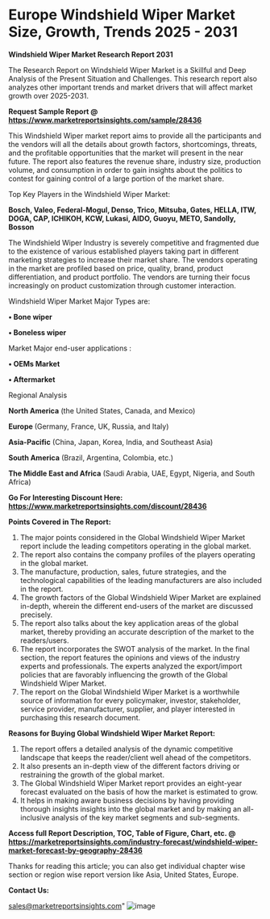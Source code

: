 # Europe Windshield Wiper Market Size, Growth, Trends 2025 - 2031

<strong>Windshield Wiper Market Research Report 2031</strong>

The Research Report on Windshield Wiper Market is a Skillful and Deep Analysis of the Present Situation and Challenges. This research report also analyzes other important trends and market drivers that will affect market growth over 2025-2031.

<strong>Request Sample Report @ <a href=https://www.marketreportsinsights.com/sample/28436>https://www.marketreportsinsights.com/sample/28436</a></strong>

This Windshield Wiper market report aims to provide all the participants and the vendors will all the details about growth factors, shortcomings, threats, and the profitable opportunities that the market will present in the near future. The report also features the revenue share, industry size, production volume, and consumption in order to gain insights about the politics to contest for gaining control of a large portion of the market share.

Top Key Players in the Windshield Wiper Market:

<strong>Bosch, Valeo, Federal-Mogul, Denso, Trico, Mitsuba, Gates, HELLA, ITW, DOGA, CAP, ICHIKOH, KCW, Lukasi, AIDO, Guoyu, METO, Sandolly, Bosson</strong>

The Windshield Wiper Industry is severely competitive and fragmented due to the existence of various established players taking part in different marketing strategies to increase their market share. The vendors operating in the market are profiled based on price, quality, brand, product differentiation, and product portfolio. The vendors are turning their focus increasingly on product customization through customer interaction.

Windshield Wiper Market Major Types are:

<strong>• Bone wiper

• Boneless wiper</strong>

Market Major end-user applications :

<strong>• OEMs Market

• Aftermarket</strong>

Regional Analysis

</u><strong><b>North America</b></strong> (the United States, Canada, and Mexico)

<strong><b>Europe </b></strong>(Germany, France, UK, Russia, and Italy)

<strong><b>Asia-Pacific</b></strong> (China, Japan, Korea, India, and Southeast Asia)

<strong><b>South America</b></strong> (Brazil, Argentina, Colombia, etc.)

<strong><b>The Middle East and Africa</b></strong> (Saudi Arabia, UAE, Egypt, Nigeria, and South Africa)

<strong>Go For Interesting Discount Here: <a href=https://www.marketreportsinsights.com/discount/28436>https://www.marketreportsinsights.com/discount/28436</a></strong>

<strong>Points Covered in The Report:</strong>
<ol>
  <li>The major points considered in the Global Windshield Wiper Market report include the leading competitors operating in the global market.</li>
  <li>The report also contains the company profiles of the players operating in the global market.</li>
  <li>The manufacture, production, sales, future strategies, and the technological capabilities of the leading manufacturers are also included in the report.</li>
  <li>The growth factors of the Global Windshield Wiper Market are explained in-depth, wherein the different end-users of the market are discussed precisely.</li>
  <li>The report also talks about the key application areas of the global market, thereby providing an accurate description of the market to the readers/users.</li>
  <li>The report incorporates the SWOT analysis of the market. In the final section, the report features the opinions and views of the industry experts and professionals. The experts analyzed the export/import policies that are favorably influencing the growth of the Global Windshield Wiper Market.</li>
  <li>The report on the Global Windshield Wiper Market is a worthwhile source of information for every policymaker, investor, stakeholder, service provider, manufacturer, supplier, and player interested in purchasing this research document.</li>
</ol>
<strong>Reasons for Buying Global Windshield Wiper Market Report:</strong>

<ol>
  <li>The report offers a detailed analysis of the dynamic competitive landscape that keeps the reader/client well ahead of the competitors.</li>
  <li>It also presents an in-depth view of the different factors driving or restraining the growth of the global market.</li>
  <li>The Global Windshield Wiper Market report provides an eight-year forecast evaluated on the basis of how the market is estimated to grow.</li>
  <li>It helps in making aware business decisions by having providing thorough insights insights into the global market and by making an all-inclusive analysis of the key market segments and sub-segments.</li>
</ol>
<strong>Access full Report Description, TOC, Table of Figure, Chart, etc. @ <a href=https://marketreportsinsights.com/industry-forecast/windshield-wiper-market-forecast-by-geography-28436>https://marketreportsinsights.com/industry-forecast/windshield-wiper-market-forecast-by-geography-28436</a></strong>


Thanks for reading this article; you can also get individual chapter wise section or region wise report version like Asia, United States, Europe.

<strong>Contact Us:</strong>

sales@marketreportsinsights.com"
![image](https://github.com/user-attachments/assets/f22c73bb-ea73-4447-8cb0-eb980de79b76)
